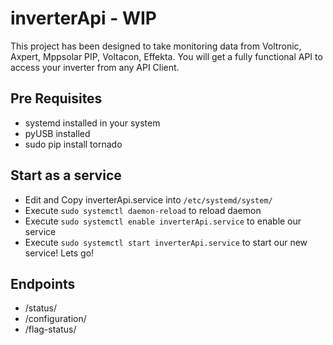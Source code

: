 # inverterApi - WIP

This project has been designed to take monitoring data from Voltronic, Axpert, Mppsolar PIP, Voltacon, Effekta. You will get a fully functional API to access your inverter from any API Client.

## Pre Requisites
- systemd installed in your system
- pyUSB installed
- sudo pip install tornado

## Start as a service
- Edit and Copy inverterApi.service into `/etc/systemd/system/`
- Execute `sudo systemctl daemon-reload` to reload daemon
- Execute `sudo systemctl enable inverterApi.service` to enable our service
- Execute `sudo systemctl start inverterApi.service` to start our new service! Lets go! 

## Endpoints
- /status/
- /configuration/
- /flag-status/